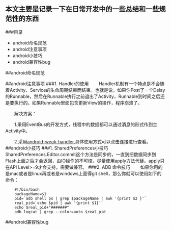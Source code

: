 ## 本文主要是记录一下在日常开发中的一些总结和一些规范性的东西

###目录
* android命名规范
* android注意事项
* android小技巧
* android兼容性bug

##android命名规范

##android注意事项
###1. Handler的使用
&ensp;&ensp;&ensp;&ensp;Handler机制有一个特点是不会随着Activity、Service的生命周期结束而结束。也就是说，如果你Post了一个Delay的Runnable，然后在Runnable执行之前退出了Activity，Runnable到时间之后还是要执行的。如果Runnable里面包含更新View的操作，程序崩溃了。

&ensp;&ensp;&ensp;&ensp;解决方案：

&ensp;&ensp;&ensp;&ensp;1.采用EventBus的开发方式，线程中的数据都可以通过消息的形式传到主Activity中。

&ensp;&ensp;&ensp;&ensp;2.采用[android-weak-handler](https://github.com/badoo/android-weak-handler),具体使用方式可以点击连接进行查看。
##android小技巧
###1. SharedPreferences小技巧
&ensp;&ensp;&ensp;&ensp;SharedPreferences.Editor.commit这个方法是同步的，一直到把数据同步到Flash上面之后才会返回，由IO操作的不可控，尽量使用apply方法代替。apply只在API Level>=9才会支持，需要做兼容。
###2. ADB 命令技巧
&ensp;&ensp;&ensp;&ensp;如果你用的是mac或者是linux再或者是windows上面得git shell，那么你就可以使用如下的命令：

	
		#!/bin/bash
		packageName=$1
		pid=`adb shell ps | grep $packageName | awk '{print $2 }'`
		real_pid=`echo $pid | awk '{print $1}'`
		echo $real_pid+"#######"
		adb logcat | grep --color=auto $real_pid
    
 
##android兼容性bug 